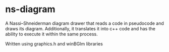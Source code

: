 # ns-diagram
A Nassi–Shneiderman diagram drawer that reads a code in pseudocode and draws its diagram. Additionally, it translates it into c++ code and has the ability to execute it within the same process.

Written using graphics.h and winBGIm libraries
